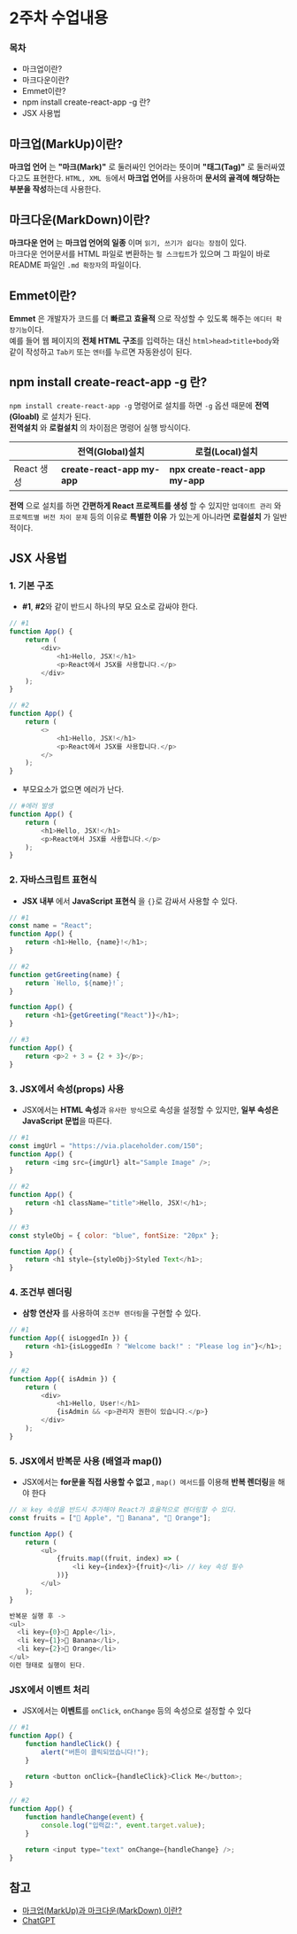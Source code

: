 # 2주차 수업내용

### 목차
- 마크업이란?
- 마크다운이란?
- Emmet이란?
- npm install create-react-app -g 란?
- JSX 사용법

## 마크업(MarkUp)이란?
**마크업 언어** 는 **"마크(Mark)"** 로 둘러싸인 언어라는 뜻이며 **"태그(Tag)"** 로 둘러싸였다고도 표현한다.
``HTML, XML 등``에서 **마크업 언어**를 사용하며 **문서의 골격에 해당하는 부분을 작성**하는데 사용한다.

## 마크다운(MarkDown)이란?
**마크다운 언어** 는 **마크업 언어의 일종** 이며 ``읽기, 쓰기가 쉽다는 장점``이 있다.<br>
마크다운 언어문서를 HTML 파일로 변환하는 ``펄 스크립트``가 있으며 그 파일이 바로 README 파일인 ``.md 확장자``의 파일이다.

## Emmet이란?
**Emmet** 은 개발자가 코드를 더 **빠르고** **효율적** 으로 작성할 수 있도록 해주는 ``에디터 확장기능``이다.<br>
예를 들어 웹 페이지의 **전체 HTML 구조**를 입력하는 대신 ``html>head>title+body``와 같이 작성하고 ``Tab키`` 또는 ``엔터``를 누르면 자동완성이 된다.

## npm install create-react-app -g 란?
``npm install create-react-app -g`` 명령어로 설치를 하면 ``-g`` 옵션 때문에 **전역(Gloabl)** 로 설치가 된다.<br>
**전역설치** 와 **로컬설치** 의 차이점은 명령어 실행 방식이다.<br>


||전역(Global)설치|로컬(Local)설치|
|--|---------------|--------------|
|React 생성|**create-react-app my-app**|**npx create-react-app my-app**|

**전역** 으로 설치를 하면 **간편하게 React 프로젝트를 생성** 할 수 있지만 ``업데이트 관리`` 와 ``프로젝트별 버전 차이 문제`` 등의 이유로 **특별한 이유** 가 있는게 아니라면 **로컬설치** 가 일반적이다.

## JSX 사용법
### 1. 기본 구조
- **#1**, **#2**와 같이 반드시 하나의 부모 요소로 감싸야 한다.
```javascript
// #1
function App() {
    return (
        <div>
            <h1>Hello, JSX!</h1>
            <p>React에서 JSX를 사용합니다.</p>
        </div>
    );
}
```
```javascript
// #2
function App() {
    return (
        <>
            <h1>Hello, JSX!</h1>
            <p>React에서 JSX를 사용합니다.</p>
        </>
    );
}
```
- 부모요소가 없으면 에러가 난다.
```javascript
// #에러 발생
function App() {
    return (
        <h1>Hello, JSX!</h1>
        <p>React에서 JSX를 사용합니다.</p>
    );
}
```

### 2. 자바스크립트 표현식
- **JSX 내부** 에서 **JavaScript 표현식** 을 ``{}``로 감싸서 사용할 수 있다.
```javascript
// #1
const name = "React";
function App() {
    return <h1>Hello, {name}!</h1>;
}
```
```javascript
// #2
function getGreeting(name) {
    return `Hello, ${name}!`;
}

function App() {
    return <h1>{getGreeting("React")}</h1>;
}
```
```javascript
// #3
function App() {
    return <p>2 + 3 = {2 + 3}</p>;
}
```

### 3. JSX에서 속성(props) 사용
- JSX에서는 **HTML 속성**과 ``유사한 방식``으로 속성을 설정할 수 있지만, **일부 속성은 JavaScript 문법**을 따른다.
```javascript
// #1
const imgUrl = "https://via.placeholder.com/150";
function App() {
    return <img src={imgUrl} alt="Sample Image" />;
}
```
```javascript
// #2
function App() {
    return <h1 className="title">Hello, JSX!</h1>;
}
```
```javascript
// #3
const styleObj = { color: "blue", fontSize: "20px" };

function App() {
    return <h1 style={styleObj}>Styled Text</h1>;
}
```

### 4. 조건부 렌더링
-  **삼항 연산자** 를 사용하여 ``조건부 렌더링``을 구현할 수 있다.
```javascript
// #1
function App({ isLoggedIn }) {
    return <h1>{isLoggedIn ? "Welcome back!" : "Please log in"}</h1>;
}
```
```javascript
// #2
function App({ isAdmin }) {
    return (
        <div>
            <h1>Hello, User!</h1>
            {isAdmin && <p>관리자 권한이 있습니다.</p>}
        </div>
    );
}
```

### 5. JSX에서 반복문 사용 (배열과 map())
- JSX에서는 **for문을 직접 사용할 수 없고** , ``map() 메서드``를 이용해 **반복 렌더링**을 해야 한다
```javascript
// ※ key 속성을 반드시 추가해야 React가 효율적으로 렌더링할 수 있다.
const fruits = ["🍎 Apple", "🍌 Banana", "🍊 Orange"];

function App() {
    return (
        <ul>
            {fruits.map((fruit, index) => (
                <li key={index}>{fruit}</li> // key 속성 필수
            ))}
        </ul>
    );
}

반복문 실행 후 -> 
<ul>
  <li key={0}>🍎 Apple</li>,
  <li key={1}>🍌 Banana</li>,
  <li key={2}>🍊 Orange</li>
</ul>
이런 형태로 실행이 된다.
```

### JSX에서 이벤트 처리
- JSX에서는 **이벤트**를 ``onClick``, ``onChange`` 등의 속성으로 설정할 수 있다
```javascript
// #1
function App() {
    function handleClick() {
        alert("버튼이 클릭되었습니다!");
    }

    return <button onClick={handleClick}>Click Me</button>;
}
```
```javascript
// #2
function App() {
    function handleChange(event) {
        console.log("입력값:", event.target.value);
    }

    return <input type="text" onChange={handleChange} />;
}
```

## 참고
- [마크업(MarkUp)과 마크다운(MarkDown) 이란?](https://tlsdnjs12.tistory.com/32)
- [ChatGPT](https://chatgpt.com/share/67d2d99b-9c88-8012-852f-8b30cf760648)
<!-- 
자바스크립트로만 자기 소개 페이지 완성 
JSX 사용법
JSX 속성 주는 법, 객체 사용
JSX는 IF 없음 && || 사용해서 참 거짓 구분 
-->
